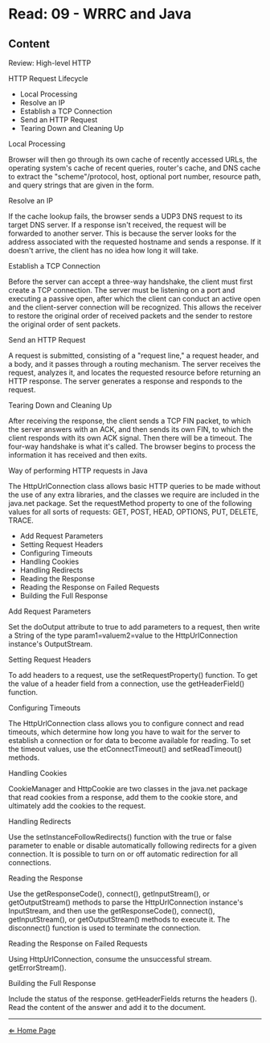 # Read: 09 - WRRC and Java

## Content

Review: High-level HTTP

HTTP Request Lifecycle

- Local Processing
- Resolve an IP
- Establish a TCP Connection
- Send an HTTP Request
- Tearing Down and Cleaning Up

Local Processing

Browser will then go through its own cache of recently accessed URLs, the operating system's cache of recent queries, router's cache, and DNS cache to extract the "scheme"/protocol, host, optional port number, resource path, and query strings that are given in the form.

Resolve an IP

If the cache lookup fails, the browser sends a UDP3 DNS request to its target DNS server. If a response isn't received, the request will be forwarded to another server. This is because the server looks for the address associated with the requested hostname and sends a response. If it doesn't arrive, the client has no idea how long it will take.

Establish a TCP Connection

Before the server can accept a three-way handshake, the client must first create a TCP connection. The server must be listening on a port and executing a passive open, after which the client can conduct an active open and the client-server connection will be recognized. This allows the receiver to restore the original order of received packets and the sender to restore the original order of sent packets.

Send an HTTP Request

A request is submitted, consisting of a "request line," a request header, and a body, and it passes through a routing mechanism.
The server receives the request, analyzes it, and locates the requested resource before returning an HTTP response.
The server generates a response and responds to the request.

Tearing Down and Cleaning Up

After receiving the response, the client sends a TCP FIN packet, to which the server answers with an ACK, and then sends its own FIN, to which the client responds with its own ACK signal. Then there will be a timeout. The four-way handshake is what it's called.
The browser begins to process the information it has received and then exits.

Way of performing HTTP requests in Java

The HttpUrlConnection class allows basic HTTP queries to be made without the use of any extra libraries, and the classes we require are included in the java.net package. Set the requestMethod property to one of the following values for all sorts of requests: GET, POST, HEAD, OPTIONS, PUT, DELETE, TRACE.

- Add Request Parameters
- Setting Request Headers
- Configuring Timeouts
- Handling Cookies
- Handling Redirects
- Reading the Response
- Reading the Response on Failed Requests
- Building the Full Response


Add Request Parameters

Set the doOutput attribute to true to add parameters to a request, then write a String of the type param1=valuem2=value to the HttpUrlConnection instance's OutputStream.

Setting Request Headers

To add headers to a request, use the setRequestProperty() function.
To get the value of a header field from a connection, use the getHeaderField() function.

Configuring Timeouts

The HttpUrlConnection class allows you to configure connect and read timeouts, which determine how long you have to wait for the server to establish a connection or for data to become available for reading. To set the timeout values, use the etConnectTimeout() and setReadTimeout() methods.

Handling Cookies

CookieManager and HttpCookie are two classes in the java.net package that read cookies from a response, add them to the cookie store, and ultimately add the cookies to the request.

Handling Redirects

Use the setInstanceFollowRedirects() function with the true or false parameter to enable or disable automatically following redirects for a given connection.
It is possible to turn on or off automatic redirection for all connections.

Reading the Response

Use the getResponseCode(), connect(), getInputStream(), or getOutputStream() methods to parse the HttpUrlConnection instance's InputStream, and then use the getResponseCode(), connect(), getInputStream(), or getOutputStream() methods to execute it.
The disconnect() function is used to terminate the connection.

Reading the Response on Failed Requests

Using HttpUrlConnection, consume the unsuccessful stream. getErrorStream().

Building the Full Response

Include the status of the response.
getHeaderFields returns the headers ().
Read the content of the answer and add it to the document.



***

[⇐ Home Page](../../README.md)